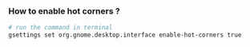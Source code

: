 
### How to enable hot corners ?

```sh
# run the command in terminal
gsettings set org.gnome.desktop.interface enable-hot-corners true
```
